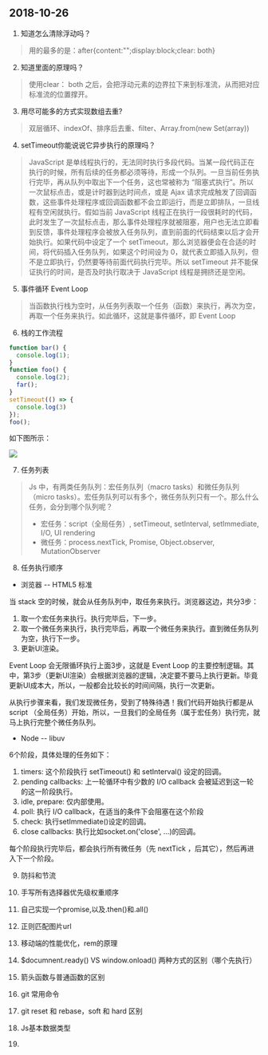 ## 2018-10-26

1.  知道怎么清除浮动吗？

> 用的最多的是：after{content:"";display:block;clear: both}

2.  知道里面的原理吗？

> 使用clear： both 之后，会把浮动元素的边界拉下来到标准流，从而把对应标准流的位置撑开。

3.  用尽可能多的方式实现数组去重?

> 双层循环、indexOf、排序后去重、filter、Array.from(new Set(array))

4.  setTimeout你能说说它异步执行的原理吗？

> JavaScript 是单线程执行的，无法同时执行多段代码。当某一段代码正在执行的时候，所有后续的任务都必须等待，形成一个队列。一旦当前任务执行完毕，再从队列中取出下一个任务，这也常被称为 “阻塞式执行”。所以一次鼠标点击，或是计时器到达时间点，或是 Ajax 请求完成触发了回调函数，这些事件处理程序或回调函数都不会立即运行，而是立即排队，一旦线程有空闲就执行。假如当前 JavaScript 线程正在执行一段很耗时的代码，此时发生了一次鼠标点击，那么事件处理程序就被阻塞，用户也无法立即看到反馈，事件处理程序会被放入任务队列，直到前面的代码结束以后才会开始执行。如果代码中设定了一个 setTimeout，那么浏览器便会在合适的时间，将代码插入任务队列，如果这个时间设为 0，就代表立即插入队列，但不是立即执行，仍然要等待前面代码执行完毕。所以 setTimeout 并不能保证执行的时间，是否及时执行取决于 JavaScript 线程是拥挤还是空闲。

5.  事件循环 Event Loop

> 当函数执行栈为空时，从任务列表取一个任务（函数）来执行，再次为空，再取一个任务来执行。如此循环，这就是事件循环，即 Event Loop

6.  栈的工作流程

```javascript
function bar() {
  console.log(1);
}
function foo() {
  console.log(2);
  far();
}
setTimeout(() => {
  console.log(3)
});
foo();
```

如下图所示：

![](https://uploadfiles.nowcoder.com/files/20181026/838681950_1540531330859_1021884518-59bc9e30d414a_articlex)

7.  任务列表

> Js 中，有两类任务队列：宏任务队列（macro tasks）和微任务队列（micro tasks）。宏任务队列可以有多个，微任务队列只有一个。那么什么任务，会分到哪个队列呢？
> - 宏任务：script（全局任务）, setTimeout, setInterval, setImmediate, I/O, UI rendering
> - 微任务：process.nextTick, Promise, Object.observer, MutationObserver

8.  任务执行顺序

- 浏览器 -- HTML5 标准

当 stack 空的时候，就会从任务队列中，取任务来执行。浏览器这边，共分3步：

1. 取一个宏任务来执行。执行完毕后，下一步。
2. 取一个微任务来执行，执行完毕后，再取一个微任务来执行。直到微任务队列为空，执行下一步。
3. 更新UI渲染。

Event Loop 会无限循环执行上面3步，这就是 Event Loop 的主要控制逻辑。其中，第3步（更新UI渲染）会根据浏览器的逻辑，决定要不要马上执行更新。毕竟更新UI成本大，所以，一般都会比较长的时间间隔，执行一次更新。

从执行步骤来看，我们发现微任务，受到了特殊待遇！我们代码开始执行都是从 script （全局任务）开始，所以，一旦我们的全局任务（属于宏任务）执行完，就马上执行完整个微任务队列。

- Node -- libuv

6个阶段，具体处理的任务如下：
1. timers: 这个阶段执行 setTimeout() 和 setInterval() 设定的回调。
2. pending callbacks: 上一轮循环中有少数的 I/O callback 会被延迟到这一轮的这一阶段执行。
3. idle, prepare: 仅内部使用。
4. poll: 执行 I/O callback，在适当的条件下会阻塞在这个阶段
5. check: 执行setImmediate()设定的回调。
6. close callbacks: 执行比如socket.on('close', ...)的回调。

每个阶段执行完毕后，都会执行所有微任务（先 nextTick ，后其它），然后再进入下一个阶段。

9. 防抖和节流

10. 手写所有选择器优先级权重顺序

11. 自己实现一个promise,以及.then()和.all()

12. 正则匹配图片url

13. 移动端的性能优化，rem的原理

14. $documnent.ready()  VS  window.onload() 两种方式的区别（哪个先执行）

15. 箭头函数与普通函数的区别

16. git 常用命令

17. git reset 和 rebase，soft 和 hard 区别

18. Js基本数据类型

19.
